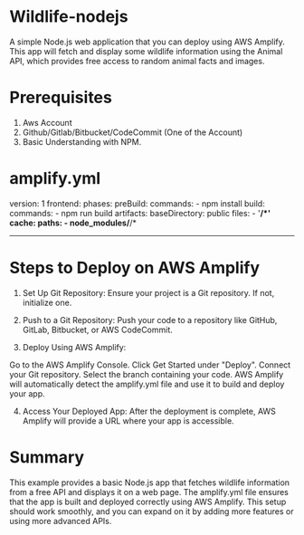 # Wildlife-nodejs

A simple Node.js web application that you can deploy using AWS Amplify. This app will fetch and display some wildlife information using the Animal API, which provides free access to random animal facts and images.

# Prerequisites
1. Aws Account
2. Github/Gitlab/Bitbucket/CodeCommit (One of the Account)
3. Basic Understanding with NPM.

# amplify.yml
version: 1
frontend:
  phases:
    preBuild:
      commands:
        - npm install
    build:
      commands:
        - npm run build
  artifacts:
    baseDirectory: public
    files:
      - '**/*'
  cache:
    paths:
      - node_modules/**/*

******************************************
# Steps to Deploy on AWS Amplify
1. Set Up Git Repository: Ensure your project is a Git repository. If not, initialize one.
   
2. Push to a Git Repository: Push your code to a repository like GitHub, GitLab, Bitbucket, or AWS CodeCommit.

3. Deploy Using AWS Amplify:

Go to the AWS Amplify Console.
Click Get Started under "Deploy".
Connect your Git repository.
Select the branch containing your code.
AWS Amplify will automatically detect the amplify.yml file and use it to build and deploy your app.

4. Access Your Deployed App:
After the deployment is complete, AWS Amplify will provide a URL where your app is accessible.


# Summary
This example provides a basic Node.js app that fetches wildlife information from a free API and displays it on a web page. The amplify.yml file ensures that the app is built and deployed correctly using AWS Amplify. This setup should work smoothly, and you can expand on it by adding more features or using more advanced APIs.

